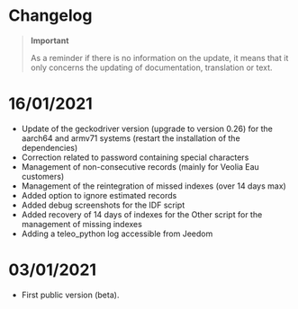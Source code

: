 # Changelog 

>**Important**
>
>As a reminder if there is no information on the update, it means that it only concerns the updating of documentation, translation or text.

# 16/01/2021

- Update of the geckodriver version (upgrade to version 0.26) for the aarch64 and armv71 systems (restart the installation of the dependencies)
- Correction related to password containing special characters
- Management of non-consecutive records (mainly for Veolia Eau customers)
- Management of the reintegration of missed indexes (over 14 days max)
- Added option to ignore estimated records
- Added debug screenshots for the IDF script
- Added recovery of 14 days of indexes for the Other script for the management of missing indexes
- Adding a teleo_python log accessible from Jeedom

# 03/01/2021
- First public version (beta).
